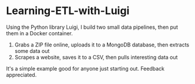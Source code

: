 # Learning-ETL-with-Luigi
Using the Python library Luigi, I build two small data pipelines, then put them in a Docker container.

1. Grabs a ZIP file online, uploads it to a MongoDB database, then extracts some data out
2. Scrapes a website, saves it to a CSV, then pulls interesting data out

It's a simple example good for anyone just starting out. Feedback appreciated.
